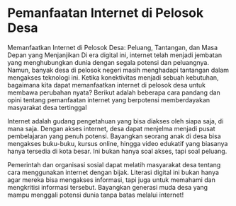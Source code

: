 #        Pemanfaatan Internet di Pelosok Desa

Memanfaatkan Internet di Pelosok Desa: Peluang, Tantangan, dan Masa Depan yang Menjanjikan
Di era digital ini, internet telah menjadi jembatan yang menghubungkan dunia dengan segala potensi dan peluangnya. Namun, banyak desa di pelosok negeri masih menghadapi tantangan dalam mengakses teknologi ini. Ketika konektivitas menjadi sebuah kebutuhan, bagaimana kita dapat memanfaatkan internet di pelosok desa untuk membawa perubahan nyata? Berikut adalah beberapa cara pandang dan opini tentang pemanfaatan internet yang berpotensi memberdayakan masyarakat desa tertinggal
 
Internet adalah gudang pengetahuan yang bisa diakses oleh siapa saja, di mana saja. Dengan akses internet, desa dapat menjelma menjadi pusat pembelajaran yang penuh potensi. Bayangkan seorang anak di desa bisa mengakses buku-buku, kursus online, hingga video edukatif yang biasanya hanya tersedia di kota besar. Ini bukan hanya soal akses, tapi soal peluang.

Pemerintah dan organisasi sosial dapat melatih masyarakat desa tentang cara menggunakan internet dengan bijak. Literasi digital ini bukan hanya agar mereka bisa mengakses informasi, tapi juga untuk memahami dan mengkritisi informasi tersebut. Bayangkan generasi muda desa yang mampu menggali potensi dunia tanpa batas melalui internet!
